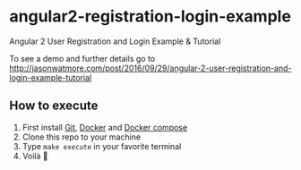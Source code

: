 # angular2-registration-login-example

Angular 2 User Registration and Login Example & Tutorial

To see a demo and further details go to http://jasonwatmore.com/post/2016/09/29/angular-2-user-registration-and-login-example-tutorial

## How to execute
1. First install [Git](https://git-scm.com/downloads), [Docker](https://docs.docker.com/engine/installation/) and [Docker compose](https://docs.docker.com/compose/install/)
2. Clone this repo to your machine
3. Type `make execute` in your favorite terminal
4. Voilà :rocket:

